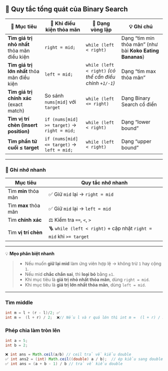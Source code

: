 ## 🔹 Quy tắc tổng quát của Binary Search

| 🎯 Mục tiêu | 🧭 Khi điều kiện **thỏa mãn** | 🔁 Dạng vòng lặp | 💡 Ghi chú |
|--------------|-------------------------------|------------------|------------|
| **Tìm giá trị nhỏ nhất** thỏa mãn điều kiện | `right = mid;` | `while (left < right)` | Dạng “tìm min thỏa mãn” (như bài **Koko Eating Bananas**) |
| **Tìm giá trị lớn nhất** thỏa mãn điều kiện | `left = mid;` | `while (left < right)` *(có thể cần điều chỉnh `+1/-1`)* | Dạng “tìm max thỏa mãn” |
| **Tìm giá trị chính xác** (exact match) | So sánh `nums[mid]` với `target` | `while (left <= right)` | Dạng Binary Search cổ điển |
| **Tìm vị trí chèn (insert position)** | `if (nums[mid] >= target)` → `right = mid;` | `while (left < right)` | Dạng “lower bound” |
| **Tìm phần tử cuối ≤ target** | `if (nums[mid] <= target)` → `left = mid;` | `while (left < right)` | Dạng “upper bound” |

---

### 📘 Ghi nhớ nhanh
| Mục tiêu | Quy tắc nhớ nhanh |
|-----------|------------------|
| Tìm **min** thỏa mãn | ✅ Giữ `mid` lại → `right = mid` |
| Tìm **max** thỏa mãn | ✅ Giữ `mid` lại → `left = mid` |
| Tìm **chính xác** | ⚖️ Kiểm tra `==`, `<`, `>` |
| Tìm **vị trí chèn** | 🪜 `while (left < right)` + cập nhật `right = mid` khi `>= target` |

---

💡 **Mẹo phân biệt nhanh**  
> - Nếu muốn **giữ lại mid** làm ứng viên hợp lệ → không trừ `1` hay cộng `1`.  
> - Nếu mid **chắc chắn sai**, thì **loại bỏ** bằng `±1`.  
> - Khi mục tiêu là **giá trị nhỏ nhất thỏa mãn**, dùng `right = mid`.  
> - Khi mục tiêu là **giá trị lớn nhất thỏa mãn**, dùng `left = mid`.

---



### Tìm middle
```java             
int m = l + (r - l)/2; ✅
int m =  (l + r) / 2;  ❌// Nếu l và r quá lớn thì int m =  (l + r) / 2 gây OVERFLOW
```

### Phép chia làm tròn lên
```java
int a = 5;
int b = 2;

❌ int ans = Math.ceil(a/b) // ceil trả về kiểu double
✅ int ans2 = (int) Math.ceil((double) a / b);  // ép kiểu sang double trước khi chia.Giải thích (double) a / b = 2.5 → ceil(2.5) = 3.0 → ép kiểu về int = 3
✅ int ans = (a + b - 1) / b // trả về kiểu double
```


